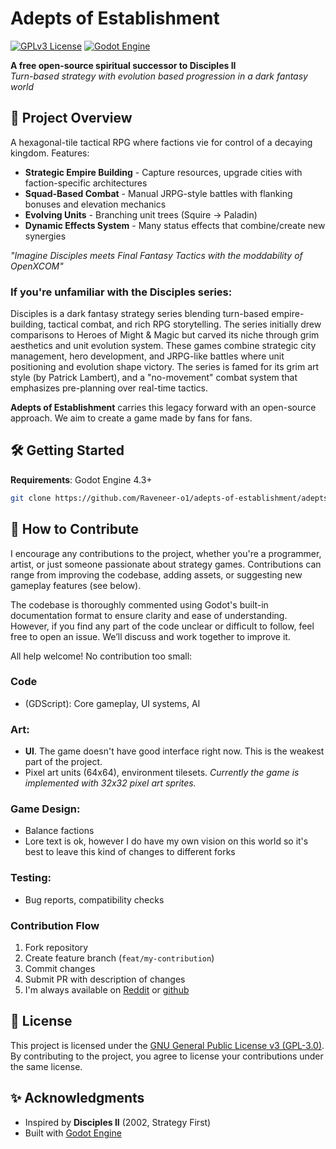 # Adepts of Establishment 

[![GPLv3 License](https://img.shields.io/badge/License-GPLv3-blue.svg)](https://opensource.org/licenses/)
[![Godot Engine](https://img.shields.io/badge/Godot-4.2%2B-%23478cbf)](https://godotengine.org)

**A free open-source spiritual successor to Disciples II**  
*Turn-based strategy with evolution based progression in a dark fantasy world*

<!--
<img src="screenshots/gameplay_preview.png" width="600" alt="Gameplay preview showing tactical map and unit roster">
-->

## 🏰 Project Overview  
A hexagonal-tile tactical RPG where factions vie for control of a decaying kingdom. Features:  
- **Strategic Empire Building** - Capture resources, upgrade cities with faction-specific architectures  
- **Squad-Based Combat** - Manual JRPG-style battles with flanking bonuses and elevation mechanics  
- **Evolving Units** - Branching unit trees (Squire → Paladin)
- **Dynamic Effects System** - Many status effects that combine/create new synergies  

*"Imagine Disciples meets Final Fantasy Tactics with the moddability of OpenXCOM"*

### If you're unfamiliar with the Disciples series:
Disciples is a dark fantasy strategy series blending turn-based empire-building, tactical combat, and rich RPG storytelling. The series initially drew comparisons to Heroes of Might & Magic but carved its niche through grim aesthetics and unit evolution system. These games combine strategic city management, hero development, and JRPG-like battles where unit positioning and evolution shape victory. The series is famed for its grim art style (by Patrick Lambert), and a "no-movement" combat system that emphasizes pre-planning over real-time tactics.

**Adepts of Establishment** carries this legacy forward with an open-source approach. We aim to create a game made by fans for fans.

## 🛠️ Getting Started
**Requirements**: Godot Engine 4.3+

```bash
git clone https://github.com/Raveneer-o1/adepts-of-establishment/adepts-of-establishment.git
```

## 🤝 How to Contribute
I encourage any contributions to the project, whether you're a programmer, artist, or just someone passionate about strategy games. Contributions can range from improving the codebase, adding assets, or suggesting new gameplay features (see below).

The codebase is thoroughly commented using Godot's built-in documentation format to ensure clarity and ease of understanding. However, if you find any part of the code unclear or difficult to follow, feel free to open an issue. We’ll discuss and work together to improve it.

All help welcome! No contribution too small:
### **Code** 
- (GDScript): Core gameplay, UI systems, AI
### **Art**:
- **UI**. The game doesn't have good interface right now. This is the weakest part of the project.
- Pixel art units (64x64), environment tilesets.
*Currently the game is implemented with 32x32 pixel art sprites.*
### **Game Design**:
- Balance factions
- Lore text is ok, however I do have my own vision on this world so it's best to leave this kind of changes to different forks
### **Testing**:
- Bug reports, compatibility checks

### Contribution Flow
1. Fork repository
2. Create feature branch (`feat/my-contribution`)
3. Commit changes
4. Submit PR with description of changes
5. I'm always available on [Reddit](https://www.reddit.com/user/Raveneer-o1/) or [github](https://github.com/Raveneer-o1)


## 📜 License
This project is licensed under the [GNU General Public License v3 (GPL-3.0)](https://www.gnu.org/licenses/gpl-3.0.html). By contributing to the project, you agree to license your contributions under the same license.

## ✨ Acknowledgments
- Inspired by **Disciples II** (2002, Strategy First)
- Built with [Godot Engine](https://godotengine.org)
